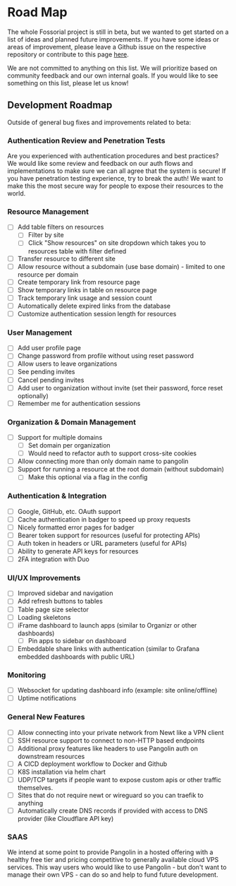 # Road Map

The whole Fossorial project is still in beta, but we wanted to get started on a list of ideas and planned future improvements. If you have some ideas or areas of improvement, please leave a Github issue on the respective repository or contribute to this page [here](https://github.com/fosrl/docs/blob/main/packages/docusaurus/docs/07-roadmap.md).

We are not committed to anything on this list. We will prioritize based on community feedback and our own internal goals. If you would like to see something on this list, please let us know!

## Development Roadmap

Outside of general bug fixes and improvements related to beta:

### Authentication Review and Penetration Tests

Are you experienced with authentication procedures and best practices? We would like some review and feedback on our auth flows and implementations to make sure we can all agree that the system is secure! If you have penetration testing experience, try to break the auth! We want to make this the most secure way for people to expose their resources to the world.

### Resource Management
- [ ] Add table filters on resources
  - [ ] Filter by site
  - [ ] Click "Show resources" on site dropdown which takes you to resources table with filter defined
- [ ] Transfer resource to different site
- [ ] Allow resource without a subdomain (use base domain) - limited to one resource per domain
- [ ] Create temporary link from resource page
- [ ] Show temporary links in table on resource page
- [ ] Track temporary link usage and session count
- [ ] Automatically delete expired links from the database
- [ ] Customize authentication session length for resources

### User Management
- [ ] Add user profile page
- [ ] Change password from profile without using reset password
- [ ] Allow users to leave organizations
- [ ] See pending invites
- [ ] Cancel pending invites
- [ ] Add user to organization without invite (set their password, force reset optionally)
- [ ] Remember me for authentication sessions

### Organization & Domain Management
- [ ] Support for multiple domains
  - [ ] Set domain per organization
  - [ ] Would need to refactor auth to support cross-site cookies
- [ ] Allow connecting more than only domain name to pangolin
- [ ] Support for running a resource at the root domain (without subdomain)
  - [ ] Make this optional via a flag in the config

### Authentication & Integration
- [ ] Google, GitHub, etc. OAuth support
- [ ] Cache authentication in badger to speed up proxy requests
- [ ] Nicely formatted error pages for badger
- [ ] Bearer token support for resources (useful for protecting APIs)
- [ ] Auth token in headers or URL parameters (useful for APIs)
- [ ] Ability to generate API keys for resources
- [ ] 2FA integration with Duo

### UI/UX Improvements
- [ ] Improved sidebar and navigation
- [ ] Add refresh buttons to tables
- [ ] Table page size selector
- [ ] Loading skeletons
- [ ] iFrame dashboard to launch apps (similar to Organizr or other dashboards)
  - [ ] Pin apps to sidebar on dashboard
- [ ] Embeddable share links with authentication (similar to Grafana embedded dashboards with public URL)

### Monitoring
- [ ] Websocket for updating dashboard info (example: site online/offline)
- [ ] Uptime notifications

### General New Features

- [ ] Allow connecting into your private network from Newt like a VPN client
- [ ] SSH resource support to connect to non-HTTP based endpoints
- [ ] Additional proxy features like headers to use Pangolin auth on downstream resources
- [ ] A CICD deployment workflow to Docker and Github
- [ ] K8S installation via helm chart
- [ ] UDP/TCP targets if people want to expose custom apis or other traffic themselves.
- [ ] Sites that do not require newt or wireguard so you can traefik to anything
- [ ] Automatically create DNS records if provided with access to DNS provider (like Cloudflare API key)

### SAAS

We intend at some point to provide Pangolin in a hosted offering with a healthy free tier and pricing competitive to generally available cloud VPS services. This way users who would like to use Pangolin - but don't want to manage their own VPS - can do so and help to fund future development.
